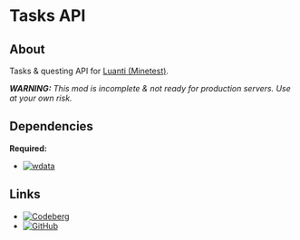 # Tasks API

## About

Tasks & questing API for [Luanti (Minetest)](https://luanti.org/).

___WARNING:__ This mod is incomplete & not ready for production servers. Use at your own risk._

## Dependencies

__Required:__

- [![wdata](https://img.shields.io/static/v1?logo=minetest&label=ContentDB&message=wdata&color=%23375a7f)](https://content.luanti.org/packages/AntumDeluge/wdata/)

## Links

- [![Codeberg](https://img.shields.io/static/v1?logo=codeberg&label=Codeberg&message=AntumLuanti/mod-tasks_api&color=%23375a7f)](https://codeberg.org/AntumLuanti/mod-tasks_api)
- [![GitHub](https://img.shields.io/static/v1?logo=github&label=GitHub&message=AntumMT/mod-tasks_api&color=%23375a7f)](https://github.com/AntumMT/mod-tasks_api)
